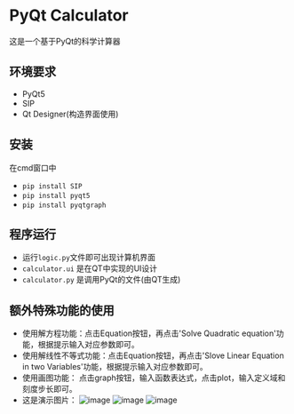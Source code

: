
# PyQt Calculator
这是一个基于PyQt的科学计算器
## 环境要求
- PyQt5
- SIP
- Qt Designer(构造界面使用)
## 安装
在cmd窗口中
- `pip install SIP`
- `pip install pyqt5`
- `pip install pyqtgraph`
## 程序运行
- 运行`logic.py`文件即可出现计算机界面
- `calculator.ui` 是在QT中实现的UI设计
- `calculator.py` 是调用PyQt的文件(由QT生成)
## 额外特殊功能的使用
- 使用解方程功能：点击Equation按钮，再点击'Solve Quadratic equation'功能，根据提示输入对应参数即可。
- 使用解线性不等式功能：点击Equation按钮，再点击'Slove Linear Equation in two Variables'功能，根据提示输入对应参数即可。
- 使用画图功能： 点击graph按钮，输入函数表达式，点击plot，输入定义域和刻度步长即可。
- 这是演示图片：
![image](https://user-images.githubusercontent.com/90239362/194741713-8e34d591-dd92-4003-8908-ea60f7afc88c.png)
![image](https://user-images.githubusercontent.com/90239362/194741733-238badaf-856e-4c25-9f4d-7cf30d4a0975.png)
![image](https://user-images.githubusercontent.com/90239362/194741798-947f3d18-43ce-462b-8a45-b62f6b686391.png)

